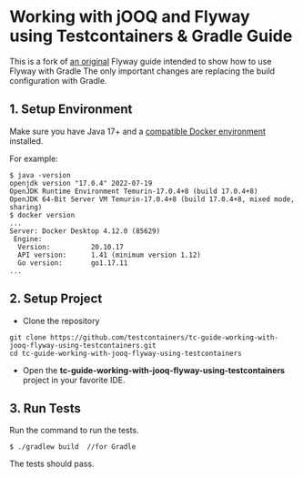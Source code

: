 # Working with jOOQ and Flyway using Testcontainers & Gradle Guide

This is a fork of [an original](https://github.com/testcontainers/tc-guide-working-with-jooq-flyway-using-testcontainers) Flyway guide intended to show how to use Flyway with Gradle
The only important changes are replacing the build configuration with Gradle.

## 1. Setup Environment
Make sure you have Java 17+ and a [compatible Docker environment](https://www.testcontainers.org/supported_docker_environment/) installed.

For example:

```shell
$ java -version
openjdk version "17.0.4" 2022-07-19
OpenJDK Runtime Environment Temurin-17.0.4+8 (build 17.0.4+8)
OpenJDK 64-Bit Server VM Temurin-17.0.4+8 (build 17.0.4+8, mixed mode, sharing)
$ docker version
...
Server: Docker Desktop 4.12.0 (85629)
 Engine:
  Version:          20.10.17
  API version:      1.41 (minimum version 1.12)
  Go version:       go1.17.11
...
```

## 2. Setup Project

* Clone the repository

```shell
git clone https://github.com/testcontainers/tc-guide-working-with-jooq-flyway-using-testcontainers.git
cd tc-guide-working-with-jooq-flyway-using-testcontainers
```

* Open the **tc-guide-working-with-jooq-flyway-using-testcontainers** project in your favorite IDE.

## 3. Run Tests

Run the command to run the tests.

```shell
$ ./gradlew build  //for Gradle
```

The tests should pass.
